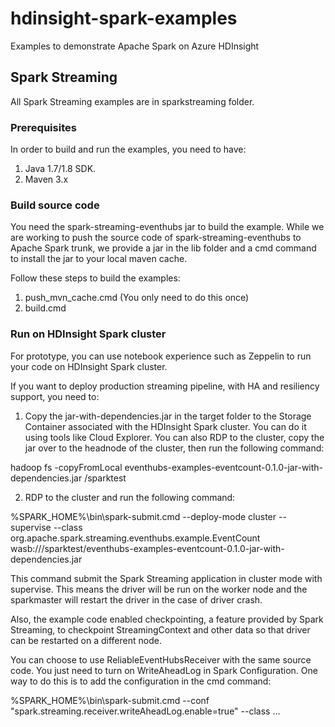 # hdinsight-spark-examples
Examples to demonstrate Apache Spark on Azure HDInsight

## Spark Streaming
All Spark Streaming examples are in sparkstreaming folder.

### Prerequisites
In order to build and run the examples, you need to have:

1. Java 1.7/1.8 SDK.
2. Maven 3.x

### Build source code
You need the spark-streaming-eventhubs jar to build the example. While we are working to push the source code of spark-streaming-eventhubs to Apache Spark trunk, we provide a jar in the lib folder and a cmd command to install the jar to your local maven cache.

Follow these steps to build the examples:
1. push_mvn_cache.cmd (You only need to do this once)
2. build.cmd

### Run on HDInsight Spark cluster
For prototype, you can use notebook experience such as Zeppelin to run your code on HDInsight Spark cluster.

If you want to deploy production streaming pipeline, with HA and resiliency support, you need to:
1) Copy the jar-with-dependencies.jar in the target folder to the Storage Container associated with the HDInsight Spark cluster. You can do it using tools like Cloud Explorer. You can also RDP to the cluster, copy the jar over to the headnode of the cluster, then run the following command:

hadoop fs -copyFromLocal eventhubs-examples-eventcount-0.1.0-jar-with-dependencies.jar /sparktest

2) RDP to the cluster and run the following command:

%SPARK_HOME%\bin\spark-submit.cmd --deploy-mode cluster --supervise --class org.apache.spark.streaming.eventhubs.example.EventCount wasb:///sparktest/eventhubs-examples-eventcount-0.1.0-jar-with-dependencies.jar <checkpointDirectory> <policyname> <policykey> <namespace> <name> <partitionCount> <consumerGroup> <outputDirectory>

This command submit the Spark Streaming application in cluster mode with supervise. This means the driver will be run on the worker node and the sparkmaster will restart the driver in the case of driver crash.

Also, the example code enabled checkpointing, a feature provided by Spark Streaming, to checkpoint StreamingContext and other data so that driver can be restarted on a different node.

You can choose to use ReliableEventHubsReceiver with the same source code. You just need to turn on WriteAheadLog in Spark Configuration. One way to do this is to add the configuration in the cmd command:

%SPARK_HOME%\bin\spark-submit.cmd --conf "spark.streaming.receiver.writeAheadLog.enable=true" --class ...
